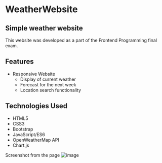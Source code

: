 # WeatherWebsite

## Simple weather website

This website was developed as a part of the Frontend Programming final exam. 

## Features
- Responsive Website
  - Display of current weather
  - Forecast for the next week
  - Location search functionality

## Technologies Used

- HTML5
- CSS3
- Bootstrap
- JavaScript/ES6
- OpenWeatherMap API
- Chart.js

 Screenshot from the page
 ![image](https://github.com/user-attachments/assets/74662644-140a-42dd-a7d2-6350b1b6e8c6)
